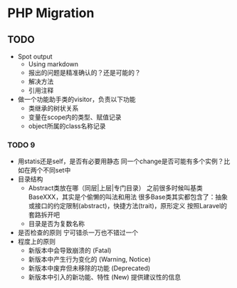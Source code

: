 # PHP Migration

## TODO
- Spot output
    - Using markdown
    - 报出的问题是精准确认的？还是可能的？
    - 解决方法
    - 引用注释
- 做一个功能助手类的visitor，负责以下功能
    - 类继承的树状关系
    - 变量在scope内的类型、赋值记录
    - object所属的class名称记录

### TODO 9
- 用statis还是self，是否有必要用静态
    同一个change是否可能有多个实例？比如在两个不同set中
- 目录结构
    - Abstract类放在哪（同层|上层|专门目录）
        之前很多时候叫基类BaseXXX，其实是个偷懒的叫法和用法
        很多Base类其实都包含了：抽象或接口的约定限制(abstract)，快捷方法(trait)，原形定义
        按照Laravel的套路拆开吧
    - 目录是否为复数名称
- 是否检查的原则
    宁可错杀一万也不错过一个
- 程度上的原则
    - 新版本中会导致崩溃的 (Fatal)
    - 新版本中产生行为变化的 (Warning, Notice)
    - 新版本中废弃但未移除的功能 (Deprecated)
    - 新版本中引入的新功能、特性 (New)
        提供建议性的信息

